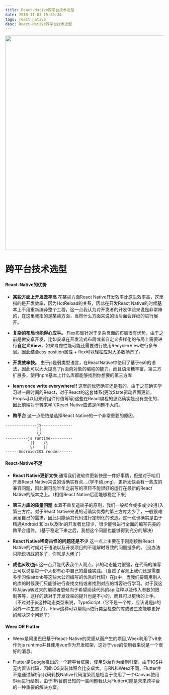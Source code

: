 ```yaml
---
title: React-Native跨平台技术选型
date: 2018-11-03 15:46:34
tags: react native
desc: React-Native跨平台技术选型
---
```


<img src="https://i.imgur.com/wdMolXp.png" width="680px" />

# 跨平台技术选型

<h4>React-Native的优势</h4>

- **某些方面上开发效率高** 在某些方面React Native开发效率比原生效率高，这里指的是开发效率，因为HotReload的关系，因此在开发React Native的时候基本上不用重新编译整个工程，这一点我认为对开发者的开发体验来说是非常棒的，在这里我指的是某些方面，当然什么方面来说的话后面会详细的进行展开。

- **复杂的布局也能得心应手。** Flex布局针对于复杂页面的布局很有优势，由于之前是做安卓开发，比如安卓在开发流式布局或者自定义多样化的布局上需要进行**自定义View**，如果考虑性能可能还需要进行使用RecyclerView进行多布局。因此结合css position属性 + flex可以轻松应对大多数场景了。

- **开发效率快。** 由于js是弱类型语言，在ReactNative中使用了基于es6的语法，因此可以大大提高了js面向对象的编程的能力。而且语法糖丰富，第三方扩展多，使用npm基本上什么库都能够找到你想要的第三方库

- **learn once write everywhere!!** 这里的优势确实还是有的，由于之前确实学习过一段时间的React，对于React的这套体系(更改State驱动界面更新，Props可以用来跨组件传值等等)这些在React编程的思路确实是没有变化的，因此前端对于转来学习React Native应该是问题不大的。

- **跨平台** 这一点恐怕是选择React Native的一个非常重要的原因。
```
--------------js--------------
              ||
              \/
----------js runtime----------
           ||    /\
           \/    ||
------Android/IOS render------
```

<!-- more -->

<h4>React-Native不足</h4>

- **React Native更新太快** 通常我们说软件更新快是一件好事情，但是对于咱们开发React Native来说的话确实有点....(学不动.png)，更新太快会有一些库的兼容问题，因此很可能半年之前写的项目不能很好的运行在最新的React Native的版本之上。（相信React Native后面能够稳定下来）

- **第三方库的质量问题** 本着不重复造轮子的原则，我们一般都会或多或少的引入第三方库。对于React Native来说的话确实优秀的第三方库太少了，一般很难满足自己的需求，因此只能读其代码进行定制化的改造。这一点也确实是由于精通Android 和ios以及Rn的开发者比较少，很少能够进行全面的编写完美的跨平台组件。（基于稳定下来之后，我想这个问题也能够得到充分的解决）

- **React Native稀奇古怪的问题还是不少** 这一点上主要在于刚刚接触React Native的时候对于语法以及开发项目的不理解时导致的问题挺多的。（没办法只能说坑踩的多了，你就是大佬了）

- **成也js败也js** 这一点只能代表我个人观点，js的动态能力很强，在代码的编写上可以说是每一个人都有心中自己的最佳实践。（当然了客观上我们还是需要多学习像airbnb等这些大公司编写的优秀的代码）在js中，当我们要调用别人的库的时候我们只能够进行查找文档或者找到对应的博客进行学习。对于我这种从java转过来的编程者更倾向于希望阅读代码的api注释以及传入参数的限制等等，这样的话对于开发效率的提升也是不小的，而且可以更快的上手。（不过对于js这种动态类型来说，TypeScript（它不是一个库，应该说是js的另外一种生态了）、Flow这种可以帮助js进行类型检查的库或者生态能够更好的解决这个问题了）
 
<h4>Weex OR Flutter</h4>

- Weex是阿里巴巴基于React-Native的灵感从而产生的项目,Weex利用了v8来作为js runtime并且使用vue作为开发框架，这对于vue的使用者来说是一个很好的消息。

- Flutter是Google推出的一个跨平台框架，使用Skia作为绘制引擎。由于IOS并无内置该代码，因此IOS安装体积会比安卓大。与RN和Weex不同，Flutter并不是通过解析js代码转换Native代码渲染而是相当于使用了一个Canvas使用Skia进行绘制，由于RN目前已知的一些问题我认为Flutter可能是未来跨平台的一种重要的解决方案。
